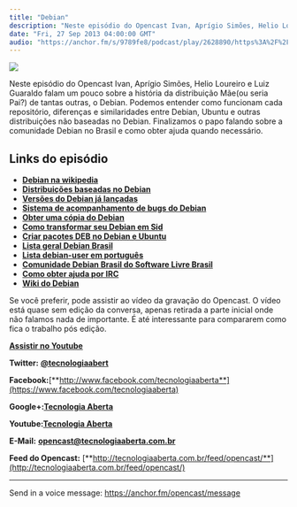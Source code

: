 ```yaml
---
title: "Debian"
description: "Neste episódio do Opencast Ivan, Aprígio Simões, Helio Loureiro e Luiz Guaraldo falam um pouco sobre a história da distribuição Mãe(ou seria Pai?) de ..."
date: "Fri, 27 Sep 2013 04:00:00 GMT"
audio: "https://anchor.fm/s/9789fe8/podcast/play/2628890/https%3A%2F%2Fd3ctxlq1ktw2nl.cloudfront.net%2Fstaging%2F2020-02-15%2F4ff88d9dbe3e0047613ea8bee903e879.m4a"
---
```


![](https://d3sv2eduhewoas.cloudfront.net/episode/image/ab30d4ce6d004927a929c160399250ae.jpg)


Neste episódio do Opencast Ivan, Aprígio Simões, Helio Loureiro e Luiz Guaraldo falam um pouco sobre a história da distribuição Mãe(ou seria Pai?) de tantas outras, o Debian. Podemos entender como funcionam cada repositório, diferenças e similaridades entre Debian, Ubuntu e outras distribuições não baseadas no Debian. Finalizamos o papo falando sobre a comunidade Debian no Brasil e como obter ajuda quando necessário.


**Links do episódio**
---------------------


* [**Debian na wikipedia**](http://pt.wikipedia.org/wiki/Debian)
* [**Distribuições baseadas no Debian**](http://pt.wikipedia.org/wiki/Ficheiro:DebianFamilyTree1210.svg)
* [**Versões do Debian já lançadas**](https://wiki.debian.org/DebianReleases)
* [**Sistema de acompanhamento de bugs do Debian**](http://www.debian.org/Bugs/)
* [**Obter uma cópia do Debian**](http://www.debian.org/CD/torrent-cd/)
* [**Como transformar seu Debian em Sid**](http://www.aprigiosimoes.com.br/2013/04/08/debian-sid/)
* [**Criar pacotes DEB no Debian e Ubuntu**](http://www.aprigiosimoes.com.br/2013/04/12/criando-pacotes-deb-no-debian-e-ubuntu/)
* [**Lista geral Debian Brasil**](http://lists.alioth.debian.org/mailman/listinfo/debian-br-geral)
* [**Lista debian-user em português**](http://lists.debian.org/debian-user-portuguese/)
* [**Comunidade Debian Brasil do Software Livre Brasil**](http://softwarelivre.org/debianbrasil)
* [**Como obter ajuda por IRC**](http://www.debian.org/support#irc)
* [**Wiki do Debian**](https://wiki.debian.org/)


Se você preferir, pode assistir ao vídeo da gravação do Opencast. O vídeo está quase sem edição da conversa, apenas retirada a parte inicial onde não falamos nada de importante. É até interessante para compararem como fica o trabalho pós edição.


[**Assistir no Youtube**](http://www.youtube.com/embed/K6-oNg_I3wY)


**Twitter:** [**@tecnologiaabert**](http://twitter.com/tecnologiaabert)


**Facebook:**[**http://www.facebook.com/tecnologiaaberta**](https://www.facebook.com/tecnologiaaberta)


**Google+:**[**Tecnologia Aberta**](https://plus.google.com/u/0/b/114491525240353631044/114491525240353631044/about)


**Youtube:**[**Tecnologia Aberta**](http://youtube.com/tecnologiaaberta)


**E-Mail:** [**opencast@tecnologiaaberta.com.br**](mailto:opencast@tecnologiaaberta.com.br)


**Feed do Opencast:** [**http://tecnologiaaberta.com.br/feed/opencast/**](http://tecnologiaaberta.com.br/feed/opencast/)



--- 

Send in a voice message: https://anchor.fm/opencast/message